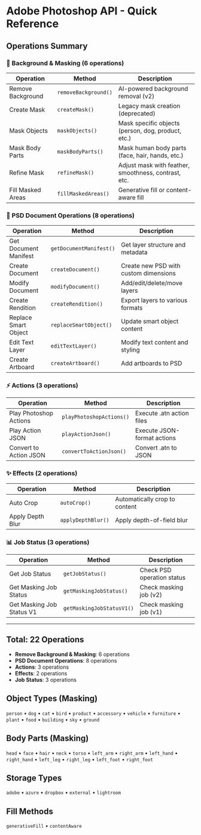 # Adobe Photoshop API - Quick Reference

## Operations Summary

### 🎨 Background & Masking (6 operations)

| Operation         | Method               | Description                                          |
| ----------------- | -------------------- | ---------------------------------------------------- |
| Remove Background | `removeBackground()` | AI-powered background removal (v2)                   |
| Create Mask       | `createMask()`       | Legacy mask creation (deprecated)                    |
| Mask Objects      | `maskObjects()`      | Mask specific objects (person, dog, product, etc.)   |
| Mask Body Parts   | `maskBodyParts()`    | Mask human body parts (face, hair, hands, etc.)      |
| Refine Mask       | `refineMask()`       | Adjust mask with feather, smoothness, contrast, etc. |
| Fill Masked Areas | `fillMaskedAreas()`  | Generative fill or content-aware fill                |

### 📄 PSD Document Operations (8 operations)

| Operation             | Method                  | Description                           |
| --------------------- | ----------------------- | ------------------------------------- |
| Get Document Manifest | `getDocumentManifest()` | Get layer structure and metadata      |
| Create Document       | `createDocument()`      | Create new PSD with custom dimensions |
| Modify Document       | `modifyDocument()`      | Add/edit/delete/move layers           |
| Create Rendition      | `createRendition()`     | Export layers to various formats      |
| Replace Smart Object  | `replaceSmartObject()`  | Update smart object content           |
| Edit Text Layer       | `editTextLayer()`       | Modify text content and styling       |
| Create Artboard       | `createArtboard()`      | Add artboards to PSD                  |

### ⚡ Actions (3 operations)

| Operation              | Method                   | Description                 |
| ---------------------- | ------------------------ | --------------------------- |
| Play Photoshop Actions | `playPhotoshopActions()` | Execute .atn action files   |
| Play Action JSON       | `playActionJson()`       | Execute JSON-format actions |
| Convert to Action JSON | `convertToActionJson()`  | Convert .atn to JSON        |

### ✨ Effects (2 operations)

| Operation        | Method             | Description                   |
| ---------------- | ------------------ | ----------------------------- |
| Auto Crop        | `autoCrop()`       | Automatically crop to content |
| Apply Depth Blur | `applyDepthBlur()` | Apply depth-of-field blur     |

### 📊 Job Status (3 operations)

| Operation                 | Method                    | Description                |
| ------------------------- | ------------------------- | -------------------------- |
| Get Job Status            | `getJobStatus()`          | Check PSD operation status |
| Get Masking Job Status    | `getMaskingJobStatus()`   | Check masking job (v2)     |
| Get Masking Job Status V1 | `getMaskingJobStatusV1()` | Check masking job (v1)     |

---

## Total: 22 Operations

- **Remove Background & Masking**: 6 operations
- **PSD Document Operations**: 8 operations
- **Actions**: 3 operations
- **Effects**: 2 operations
- **Job Status**: 3 operations

## Object Types (Masking)

`person` • `dog` • `cat` • `bird` • `product` • `accessory` • `vehicle` • `furniture` • `plant` • `food` • `building` • `sky` • `ground`

## Body Parts (Masking)

`head` • `face` • `hair` • `neck` • `torso` • `left_arm` • `right_arm` • `left_hand` • `right_hand` • `left_leg` • `right_leg` • `left_foot` • `right_foot`

## Storage Types

`adobe` • `azure` • `dropbox` • `external` • `lightroom`

## Fill Methods

`generativeFill` • `contentAware`

